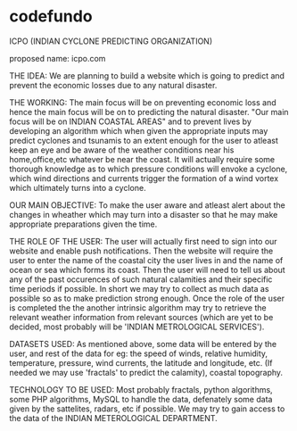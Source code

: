 # codefundo

ICPO (INDIAN CYCLONE PREDICTING ORGANIZATION)

proposed name: icpo.com

THE IDEA:
We are planning to build a website which is going to predict and prevent the economic losses due to any natural disaster.

THE WORKING:
The main focus will be on preventing economic loss and hence the main focus will be on to predicting the natural disaster. "Our main focus will be on INDIAN COASTAL AREAS" and to prevent lives by developing an algorithm which when given the appropriate inputs may predict cyclones and tsunamis to an extent enough for the user to atleast keep an eye and be aware of the weather conditions near his home,office,etc whatever be near the coast. It will actually require some thorough knowledge as to which pressure conditions will envoke a cyclone, which wind directions and currents trigger the formation of a wind vortex which ultimately turns into a cyclone.

OUR MAIN OBJECTIVE:
To make the user aware and atleast alert about the changes in wheather which may turn into a disaster so that he may make appropriate preparations given the time.

THE ROLE OF THE USER:
The user will actually first need to sign into our website and enable push notifications. Then the website will require the user to enter the name of the coastal city the user lives in and the name of ocean or sea which forms its coast. Then the user will need to tell us about any of the past occurences of such natural calamities and their specific time periods if possible. In short we may try to collect as much data as possible so as to make prediction strong enough. Once the role of the user is completed the the another intrinsic algorithm may try to retrieve the relevant weather information from relevant sources (which are yet to be decided, most probably will be 'INDIAN METROLOGICAL SERVICES').

DATASETS USED:
As mentioned above, some data will be entered by the user, and rest of the data for eg: the speed of winds, relative humidity, temperature, pressure, wind currents, the latitude and longitude, etc. (If needed we may use 'fractals' to predict the calamity), coastal topography.

TECHNOLOGY TO BE USED:
Most probably fractals, python algorithms, some PHP algorithms, MySQL to handle the data, defenately some data given by the sattelites, radars, etc if possible. We may try to gain access to the data of the INDIAN METEROLOGICAL DEPARTMENT.
